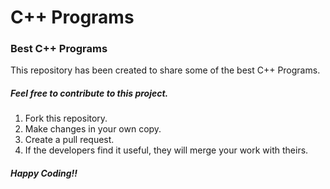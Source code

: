 # C++ Programs
### Best C++ Programs
This repository has been created to share some of the best C++ Programs.
##### Feel free to contribute to this project.
1. Fork this repository.
2. Make changes in your own copy.
3. Create a pull request.
4. If the developers find it useful, they will merge your work with theirs.
##### Happy Coding!!
